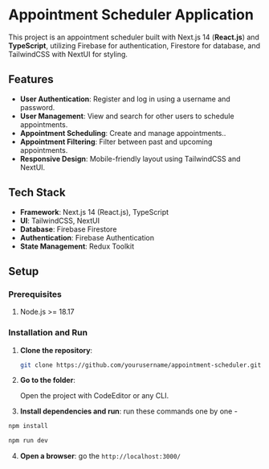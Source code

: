 # Appointment Scheduler Application

This project is an appointment scheduler built with Next.js 14 (**React.js**) and **TypeScript**, utilizing Firebase for authentication, Firestore for database, and TailwindCSS with NextUI for styling.

## Features

- **User Authentication**: Register and log in using a username and password.
- **User Management**: View and search for other users to schedule appointments.
- **Appointment Scheduling**: Create and manage appointments..
- **Appointment Filtering**: Filter between past and upcoming appointments.
- **Responsive Design**: Mobile-friendly layout using TailwindCSS and NextUI.

## Tech Stack

- **Framework**: Next.js 14 (React.js), TypeScript
- **UI**: TailwindCSS, NextUI
- **Database**: Firebase Firestore
- **Authentication**: Firebase Authentication
- **State Management**: Redux Toolkit

## Setup

### Prerequisites

1. Node.js >= 18.17

### Installation and Run

1. **Clone the repository**:
   ```bash
   git clone https://github.com/yourusername/appointment-scheduler.git
   ```
2. **Go to the folder**:

   Open the project with CodeEditor or any CLI.

3. **Install dependencies and run**:
   run these commands one by one -

```bash
npm install
```

```bash
npm run dev
```

4. **Open a browser**:
   go the `http://localhost:3000/`
